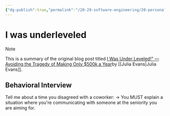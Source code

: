 ```yaml
---
{"dg-publish":true,"permalink":"/20-29-software-engineering/20-personal-development/20-02-blogs/i-was-underleveled/","tags":["source/blog"],"created":"2023-09-26T17:16:25.020-05:00","updated":"2023-09-26T17:21:57.468-05:00"}
---
```


# I was underleveled

> [!NOTE]
> This is a summary of the original blog post titled [I Was Under Leveled!" — Avoiding the Tragedy of Making Only $500k a Year](https://blog.bytebytego.com/p/i-was-under-leveled-avoiding-the)by [[Julia Evans\|Julia Evans]].
## Behavioral Interview
Tell me about a time you disagreed with a coworker:
-> You MUST explain a situation where you're communicating with someone at the seniority you are aiming for.